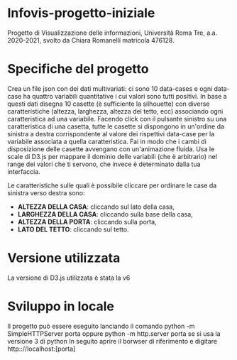 # Infovis-progetto-iniziale
Progetto di Visualizzazione delle informazioni, Università Roma Tre, a.a. 2020-2021, svolto da Chiara Romanelli matricola 476128.

# Specifiche del progetto
Crea un file json con dei dati multivariati: ci sono 10 data-cases e ogni data-case ha quattro variabili quantitative i cui valori sono tutti positivi. In base a questi dati disegna 10 casette (è sufficiente la silhouette) con diverse caratteristiche (altezza, larghezza, altezza del tetto, ecc) associando ogni caratteristica ad una variabile. Facendo click con il pulsante sinistro su una caratteristica di una casetta, tutte le casette si dispongono in un'ordine da sinistra a destra corrispondente al valore dei rispettivi data-case per la variabile associata a quella caratteristica. Fai in modo che i cambi di disposizione delle casette avvengano con un'animazione fluida. Usa le scale di D3.js per mappare il dominio delle variabili (che è arbitrario) nel range dei valori che ti servono, che invece è determinato dalla tua interfaccia.

Le caratteristiche sulle quali è possibile cliccare per ordinare le case da sinistra verso destra sono:

- **ALTEZZA DELLA CASA**: cliccando sul lato della casa,
- **LARGHEZZA DELLA CASA**: cliccando sulla base della casa,
- **ALTEZZA DELLA PORTA**: cliccando sulla porta,
- **LATO DEL TETTO**: cliccando sul tetto.

# Versione utilizzata
La versione di D3.js utilizzata è stata la v6

# Sviluppo in locale
Il progetto può essere eseguito lanciando il comando python -m SimpleHTTPServer porta oppure python -m http.server porta se si usa la versione 3 di python
In seguito aprire il borwser di riferimento e digitare http:://localhost:[porta]

